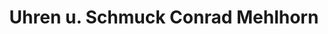 ---
title: "Uhren u. Schmuck Conrad Mehlhorn"
url: /lucka/uhren-u-schmuck-conrad-mehlhorn/
shop: Uhren
---